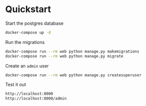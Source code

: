 # Quickstart

Start the postgres database

```sh
docker-compose up -d
```

Run the migrations

```sh
docker-compose run --rm web python manage.py makemigrations
docker-compose run --rm web python manage.py migrate
```

Create an `admin` user

```sh
docker-compose run --rm web python manage.py createsuperuser
```

Test it out

```sh
http://localhost:8000
http://localhost:8000/admin
```